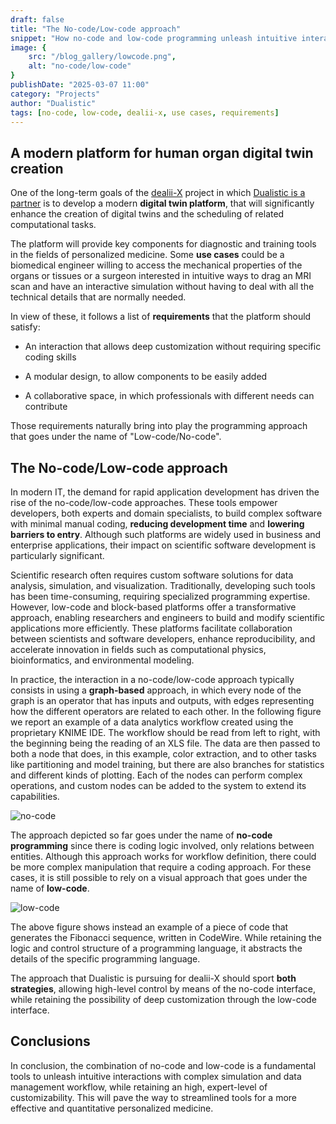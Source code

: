 ```yaml
---
draft: false
title: "The No-code/Low-code approach"
snippet: "How no-code and low-code programming unleash intuitive interactions with complex simulation and data management workflow, while retaining an high, expert-level of customizability."
image: {
    src: "/blog_gallery/lowcode.png",
    alt: "no-code/low-code"
}
publishDate: "2025-03-07 11:00"
category: "Projects"
author: "Dualistic"
tags: [no-code, low-code, dealii-x, use cases, requirements]
---
```


## A modern platform for human organ digital twin creation 

One of the long-term goals of the [dealii-X](https://www.dealii-x.eu/) project in which [Dualistic is a partner](http://localhost:4321/blog/dualistic-dealiix-partner) is to develop a modern **digital twin platform**, that will significantly enhance the creation of digital twins and the scheduling of related computational tasks.  

The platform will provide key components for diagnostic and training tools in the fields of personalized medicine. Some **use cases** could be a biomedical engineer willing to access the mechanical properties of the organs or tissues or a surgeon interested in intuitive ways to drag an MRI scan and have an interactive simulation without having to deal with all the technical details that are normally needed.

In view of these, it follows a list of **requirements** that the platform should satisfy:

- An interaction that allows deep customization without requiring specific coding skills

- A modular design, to allow components to be easily added

- A collaborative space, in which professionals with different needs can contribute

Those requirements naturally bring into play the programming approach that goes under the name of "Low-code/No-code".


## The No-code/Low-code approach

In modern IT, the demand for rapid application development has driven the rise of the no-code/low-code approaches. These tools empower developers, both experts and domain specialists, to build complex software with minimal manual coding, **reducing development time** and **lowering barriers to entry**. Although such platforms are widely used in business and enterprise applications, their impact on scientific software development is particularly significant.

Scientific research often requires custom software solutions for data analysis, simulation, and visualization. Traditionally, developing such tools has been time-consuming, requiring specialized programming expertise. However, low-code and block-based platforms offer a transformative approach, enabling researchers and engineers to build and modify scientific applications more efficiently. These platforms facilitate collaboration between scientists and software developers, enhance reproducibility, and accelerate innovation in fields such as computational physics, bioinformatics, and environmental modeling.

In practice, the interaction in a no-code/low-code approach typically consists in using a **graph-based** approach, in which every node of the graph is an operator that has inputs and outputs, with edges representing how the different operators are related to each other. 
In the following figure we report an example of a data analytics workflow created using the proprietary KNIME IDE. The workflow should be read from left to right, with the beginning being the reading of an XLS file. The data are then passed to both a node that does, in this example, color extraction, and to other tasks like partitioning and model training, but there are also branches for statistics and different kinds of plotting. Each of the nodes can perform complex operations, and custom nodes can be added to the system to extend its capabilities. 

![no-code](/blog_gallery/nocode-data.png)

The approach depicted so far goes under the name of **no-code programming** since there is coding logic involved, only relations between entities. Although this approach works for workflow definition, there could be more complex manipulation that require a coding approach. For these cases, it is still possible to rely on a visual approach that goes under the name of **low-code**. 


![low-code](/blog_gallery/lowcode.png)

 The above figure shows instead an example of a piece of code that generates the Fibonacci sequence, written in CodeWire. While retaining the logic and control structure of a programming language, it abstracts the details of the specific programming language. 

The approach that Dualistic is pursuing for dealii-X should sport **both strategies**, allowing high-level control by means of the no-code interface, while retaining the possibility of deep customization through the low-code interface. 


## Conclusions
In conclusion, the combination of no-code and low-code is a fundamental tools to unleash intuitive interactions with complex simulation and data management workflow, while retaining an high, expert-level of customizability. This will pave the way to streamlined tools for a more effective and quantitative personalized medicine. 